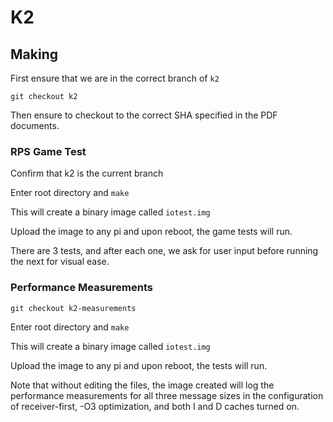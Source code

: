 # K2

## Making

First ensure that we are in the correct branch of `k2`

```
git checkout k2
```

Then ensure to checkout to the correct SHA specified in the PDF documents.

### RPS Game Test

Confirm that k2 is the current branch

Enter root directory and `make`

This will create a binary image called `iotest.img`

Upload the image to any pi and upon reboot, the game tests will run.

There are 3 tests, and after each one, we ask for user input before running the next for visual ease.

### Performance Measurements

`git checkout k2-measurements`

Enter root directory and `make`

This will create a binary image called `iotest.img`

Upload the image to any pi and upon reboot, the tests will run.

Note that without editing the files, the image created will log the performance measurements for all three message sizes in the configuration of receiver-first, -O3 optimization, and both I and D caches turned on. 

